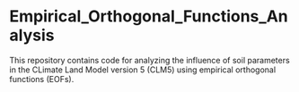 # Empirical_Orthogonal_Functions_Analysis
This repository contains code for analyzing the influence of soil parameters in the CLimate Land Model version 5 (CLM5) using empirical orthogonal functions (EOFs).

